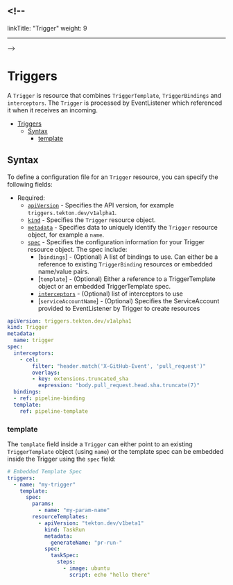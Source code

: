 ## <!--

linkTitle: "Trigger" weight: 9

---

-->

# Triggers

A `Trigger` is resource that combines `TriggerTemplate`, `TriggerBindings` and
`interceptors`. The `Trigger` is processed by EventListener which referenced it
when it receives an incoming.

- [Triggers](#triggers)
  - [Syntax](#syntax)
    - [template](#template)

## Syntax

To define a configuration file for an `Trigger` resource, you can specify the
following fields:

- Required:
  - [`apiVersion`][kubernetes-overview] - Specifies the API version, for example
    `triggers.tekton.dev/v1alpha1`.
  - [`kind`][kubernetes-overview] - Specifies the `Trigger` resource object.
  - [`metadata`][kubernetes-overview] - Specifies data to uniquely identify the
    `Trigger` resource object, for example a `name`.
  - [`spec`][kubernetes-overview] - Specifies the configuration information for
    your Trigger resource object. The spec include:
    - [`bindings`] - (Optional) A list of bindings to use. Can either be a
      reference to existing `TriggerBinding` resources or embedded name/value
      pairs.
    - [`template`] - (Optional) Either a reference to a TriggerTemplate object
      or an embedded TriggerTemplate spec.
    - [`interceptors`](./eventlisteners.md#interceptors) - (Optional) list of
      interceptors to use
    - [`serviceAccountName`] - (Optional) Specifies the ServiceAccount provided
      to EventListener by Trigger to create resources

<!-- FILE: examples/triggers/trigger.yaml -->

```YAML
apiVersion: triggers.tekton.dev/v1alpha1
kind: Trigger
metadata:
  name: trigger
spec:
  interceptors:
    - cel:
        filter: "header.match('X-GitHub-Event', 'pull_request')"
        overlays:
        - key: extensions.truncated_sha
          expression: "body.pull_request.head.sha.truncate(7)"
  bindings:
  - ref: pipeline-binding
  template:
    ref: pipeline-template
```

### template

The `template` field inside a `Trigger` can either point to an existing
`TriggerTemplate` object (using `name`) or the template spec can be embedded
inside the Trigger using the `spec` field:

```yaml
# Embedded Template Spec
triggers:
  - name: "my-trigger"
    template:
      spec:
        params:
          - name: "my-param-name"
        resourceTemplates:
          - apiVersion: "tekton.dev/v1beta1"
            kind: TaskRun
            metadata:
              generateName: "pr-run-"
            spec:
              taskSpec:
                steps:
                  - image: ubuntu
                    script: echo "hello there"
```

[kubernetes-overview]:
  https://kubernetes.io/docs/concepts/overview/working-with-objects/kubernetes-objects/#required-fields
